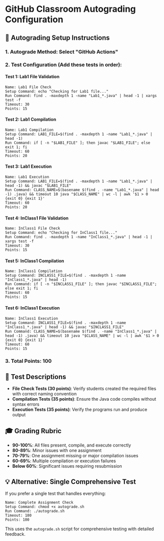 # GitHub Classroom Autograding Configuration

## 🎯 Autograding Setup Instructions

### 1. **Autograde Method**: Select "GitHub Actions"

### 2. **Test Configuration** (Add these tests in order):

#### Test 1: Lab1 File Validation
```
Name: Lab1 File Check
Setup Command: echo "Checking for Lab1 file..."
Run Command: find . -maxdepth 1 -name "Lab1_*.java" | head -1 | xargs test -f
Timeout: 30
Points: 15
```

#### Test 2: Lab1 Compilation
```
Name: Lab1 Compilation
Setup Command: LAB1_FILE=$(find . -maxdepth 1 -name "Lab1_*.java" | head -1)
Run Command: if [ -n "$LAB1_FILE" ]; then javac "$LAB1_FILE"; else exit 1; fi
Timeout: 60
Points: 20
```

#### Test 3: Lab1 Execution
```
Name: Lab1 Execution
Setup Command: LAB1_FILE=$(find . -maxdepth 1 -name "Lab1_*.java" | head -1) && javac "$LAB1_FILE"
Run Command: CLASS_NAME=$(basename $(find . -name "Lab1_*.java" | head -1) .java) && timeout 10 java "$CLASS_NAME" | wc -l | awk '$1 > 0 {exit 0} {exit 1}'
Timeout: 60
Points: 20
```

#### Test 4: InClass1 File Validation
```
Name: InClass1 File Check
Setup Command: echo "Checking for InClass1 file..."
Run Command: find . -maxdepth 1 -name "InClass1_*.java" | head -1 | xargs test -f
Timeout: 30
Points: 15
```

#### Test 5: InClass1 Compilation
```
Name: InClass1 Compilation
Setup Command: INCLASS1_FILE=$(find . -maxdepth 1 -name "InClass1_*.java" | head -1)
Run Command: if [ -n "$INCLASS1_FILE" ]; then javac "$INCLASS1_FILE"; else exit 1; fi
Timeout: 60
Points: 15
```

#### Test 6: InClass1 Execution
```
Name: InClass1 Execution
Setup Command: INCLASS1_FILE=$(find . -maxdepth 1 -name "InClass1_*.java" | head -1) && javac "$INCLASS1_FILE"
Run Command: CLASS_NAME=$(basename $(find . -name "InClass1_*.java" | head -1) .java) && timeout 10 java "$CLASS_NAME" | wc -l | awk '$1 > 0 {exit 0} {exit 1}'
Timeout: 60
Points: 15
```

### 3. **Total Points**: 100

## 📝 Test Descriptions

- **File Check Tests (30 points)**: Verify students created the required files with correct naming convention
- **Compilation Tests (35 points)**: Ensure the Java code compiles without syntax errors  
- **Execution Tests (35 points)**: Verify the programs run and produce output

## 🎓 Grading Rubric

- **90-100%**: All files present, compile, and execute correctly
- **80-89%**: Minor issues with one assignment
- **70-79%**: One assignment missing or major compilation issues
- **60-69%**: Multiple compilation or execution failures
- **Below 60%**: Significant issues requiring resubmission

## 💡 Alternative: Single Comprehensive Test

If you prefer a single test that handles everything:

```
Name: Complete Assignment Check
Setup Command: chmod +x autograde.sh
Run Command: ./autograde.sh
Timeout: 180
Points: 100
```

This uses the `autograde.sh` script for comprehensive testing with detailed feedback.
